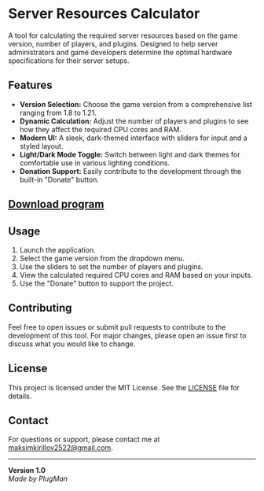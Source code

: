 
# Server Resources Calculator

A tool for calculating the required server resources based on the game version, number of players, and plugins. Designed to help server administrators and game developers determine the optimal hardware specifications for their server setups.

## Features

- **Version Selection:** Choose the game version from a comprehensive list ranging from 1.8 to 1.21.
- **Dynamic Calculation:** Adjust the number of players and plugins to see how they affect the required CPU cores and RAM.
- **Modern UI:** A sleek, dark-themed interface with sliders for input and a styled layout.
- **Light/Dark Mode Toggle:** Switch between light and dark themes for comfortable use in various lighting conditions.
- **Donation Support:** Easily contribute to the development through the built-in "Donate" button.

## [Download program](https://github.com/PlugManYT/SRCalc/blob/main/SRC.exe)

## Usage

1. Launch the application.
2. Select the game version from the dropdown menu.
3. Use the sliders to set the number of players and plugins.
4. View the calculated required CPU cores and RAM based on your inputs.
5. Use the "Donate" button to support the project.

## Contributing

Feel free to open issues or submit pull requests to contribute to the development of this tool. For major changes, please open an issue first to discuss what you would like to change.

## License

This project is licensed under the MIT License. See the [LICENSE]([https://github.com/PlugManYT/SRCalc/blob/main/LICENSE](https://github.com/PlugManYT/SRCalc/blob/main/SRC_Setup.exe)) file for details.

## Contact

For questions or support, please contact me at [maksimkirillov2522@gmail.com](mailto:maksimkirillov2522@gmail.com).

---

**Version 1.0**  
*Made by PlugMan*
